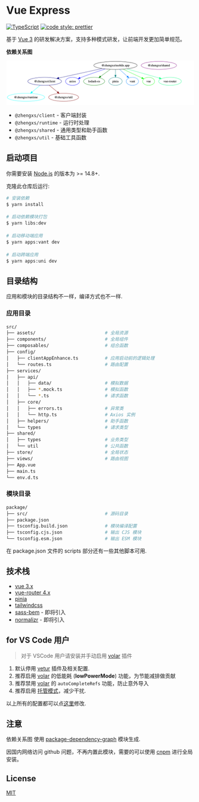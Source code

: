 # Vue Express

[![TypeScript](https://img.shields.io/badge/lang-typescript-informational?style=flat)](https://www.typescriptlang.org)
[![code style: prettier](https://img.shields.io/badge/code_style-prettier-ff69b4.svg?style=flat-square)](https://github.com/prettier/prettier)

基于 [Vue 3][vuejs] 的研发解决方案，支持多种模式研发，让前端开发更加简单规范。

**依赖关系图**

![依赖关系图](./dependency-tree.png)

- `@zhengxs/client` - 客户端封装
- `@zhengxs/runtime` - 运行时处理
- `@zhengxs/shared` - 通用类型和助手函数
- `@zhengxs/util` - 基础工具函数

## 启动项目

你需要安装 [Node.js][nodejs] 的版本为 >= 14.8+.

克隆此仓库后运行:

```bash
# 安装依赖
$ yarn install

# 启动依赖模块打包
$ yarn libs:dev

# 启动移动端应用
$ yarn apps:vant dev

# 启动跨端应用
$ yarn apps:uni dev
```

## 目录结构

应用和模块的目录结构不一样，编译方式也不一样.


### 应用目录

```sh
src/
├── assets/                          # 全局资源
├── components/                      # 全局组件
├── composables/                     # 组合函数
├── config/  
│   ├── clientAppEnhance.ts          # 应用启动前的逻辑处理
│   └── routes.ts                    # 路由配置
├── services/
│   ├── api/  
│   │   ├── data/                    # 模拟数据
│   │   ├── *.mock.ts                # 模拟函数
│   │   └── *.ts                     # 请求函数
│   ├── core/          
│   │   ├── errors.ts                # 异常类
│   │   └── http.ts                  # Axios 实例
│   ├── helpers/                     # 助手函数
│   └── types                        # 请求类型
├── shared/
│   ├── types                        # 业务类型
│   └── util                         # 公共函数
├── store/                           # 全局状态
├── views/                           # 路由视图
├── App.vue
├── main.ts
└── env.d.ts
```

### 模块目录

```sh
package/
├── src/                             # 源码目录
├── package.json
├── tsconfig.build.json              # 模块编译配置
├── tsconfig.cjs.json                # 输出 CJS 模块
└── tsconfig.esm.json                # 输出 ESM 模块
```

在 package.json 文件的 scripts 部分还有一些其他脚本可用.

## 技术栈

- [vue 3.x][vuejs]
- [vue-router 4.x](https://router.vuejs.org/)
- [pinia](https://pinia.vuejs.org/)
- [tailwindcss](https://tailwindcss.com/)
- [sass-bem](https://github.com/zgabievi/sass-bem) - 即将引入
- [normalizr](https://github.com/paularmstrong/normalizr) - 即将引入

## for VS Code 用户

> 对于 VSCode 用户请安装并手动启用 [volar][volar] 插件

1. 默认停用 [vetur][vetur] 插件及相关配置.
2. 推荐启用 [volar][volar] 的低能耗 (**lowPowerMode**) 功能，为节能减排做贡献
3. 推荐禁用 [volar][volar] 的 `autoCompleteRefs` 功能，防止意外导入
4. 推荐启用 [托管模式][takeover-mode]，减少干扰.

以上所有的配置都可以点[这里](./.vscode/settings.json)修改.

## 注意

依赖关系图 使用 [package-dependency-graph](https://github.com/plantain-00/package-dependency-graph) 模块生成.

因国内网络访问 github 问题，不再内置此模块，需要的可以使用 [cnpm](https://npmmirror.com/) 进行全局安装。

## License

[MIT](./LICENSE)

[nodejs]: https://nodejs.org/
[vetur]: https://marketplace.visualstudio.com/items?itemName=octref.vetur
[volar]: https://marketplace.visualstudio.com/items?itemName=johnsoncodehk.volar
[takeover-mode]: https://vuejs.org/guide/typescript/overview.html#takeover-mode
[vuejs]: https://vuejs.org/
